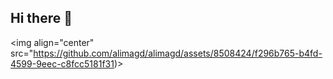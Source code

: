 ## Hi there 👋

<img align="center" src="https://github.com/alimagd/alimagd/assets/8508424/f296b765-b4fd-4599-9eec-c8fcc5181f31)></img>

